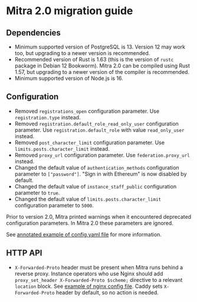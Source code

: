# Mitra 2.0 migration guide

## Dependencies

- Minimum supported version of PostgreSQL is 13. Version 12 may work too, but upgrading to a newer version is recommended.
- Recommended version of Rust is 1.63 (this is the version of `rustc` package in Debian 12 Bookworm). Mitra 2.0 can be compiled using Rust 1.57, but upgrading to a newer version of the compiler is recommended.
- Minimum supported version of Node.js is 16.

## Configuration

- Removed `registrations_open` configuration parameter. Use `registration.type` instead.
- Removed `registration.default_role_read_only_user` configuration parameter. Use `registration.default_role` with value `read_only_user` instead.
- Removed `post_character_limit` configuration parameter. Use `limits.posts.character_limit` instead.
- Removed `proxy_url` configuration parameter. Use `federation.proxy_url` instead.
- Changed the default value of `authentication_methods` configuration parameter to `["password"]`. "Sign in with Ethereum" is now disabled by default.
- Changed the default value of `instance_staff_public` configuration parameter to `true`.
- Changed the default value of `limits.posts.character_limit` configuration parameter to `5000`.

Prior to version 2.0, Mitra printed warnings when it encountered deprecated configuration parameters. In Mitra 2.0 these parameters are ignored.

See [annotated example of config.yaml file](../contrib/mitra_config.yaml) for more information.

## HTTP API

- `X-Forwarded-Proto` header must be present when Mitra runs behind a reverse proxy. Instance operators who use Nginx should add `proxy_set_header X-Forwarded-Proto $scheme;` directive to a relevant `location` block. See [example of nginx config file](../contrib/mitra.nginx). Caddy sets `X-Forwarded-Proto` header by default, so no action is needed.
